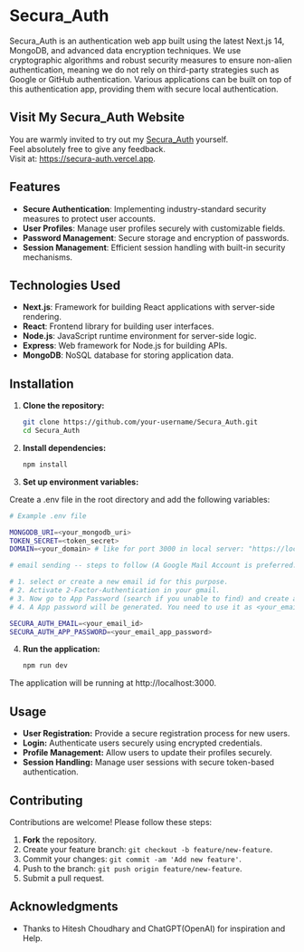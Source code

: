 # Secura_Auth

Secura_Auth is an authentication web app built using the latest Next.js 14, MongoDB, and advanced data encryption techniques. We use cryptographic algorithms and robust security measures to ensure non-alien authentication, meaning we do not rely on third-party strategies such as Google or GitHub authentication. Various applications can be built on top of this authentication app, providing them with secure local authentication.

## Visit My Secura_Auth Website

You are warmly invited to try out my [Secura_Auth](https://secura-auth.vercel.app) yourself.  
Feel absolutely free to give any feedback.  
Visit at: https://secura-auth.vercel.app.

## Features

- **Secure Authentication**: Implementing industry-standard security measures to protect user accounts.
- **User Profiles**: Manage user profiles securely with customizable fields.
- **Password Management**: Secure storage and encryption of passwords.
- **Session Management**: Efficient session handling with built-in security mechanisms.

## Technologies Used

- **Next.js**: Framework for building React applications with server-side rendering.
- **React**: Frontend library for building user interfaces.
- **Node.js**: JavaScript runtime environment for server-side logic.
- **Express**: Web framework for Node.js for building APIs.
- **MongoDB**: NoSQL database for storing application data.

## Installation

1. **Clone the repository:**

   ```bash
   git clone https://github.com/your-username/Secura_Auth.git
   cd Secura_Auth

2. **Install dependencies:**

   ```bash
   npm install

3. **Set up environment variables:**

Create a .env file in the root directory and add the following variables:

   ```bash
   # Example .env file

MONGODB_URI=<your_mongodb_uri>
TOKEN_SECRET=<token_secret>
DOMAIN=<your_domain> # like for port 3000 in local server: "https://localhost:3000"

# email sending -- steps to follow (A Google Mail Account is preferred.)

# 1. select or create a new email id for this purpose. 
# 2. Activate 2-Factor-Authentication in your gmail.
# 3. Now go to App Password (search if you unable to find) and create a new App.
# 4. A App password will be generated. You need to use it as <your_email_app_password>, not your account password.

SECURA_AUTH_EMAIL=<your_email_id>
SECURA_AUTH_APP_PASSWORD=<your_email_app_password>
```

4. **Run the application:**

   ```bash
   npm run dev
   ```

The application will be running at http://localhost:3000.

## Usage

- **User Registration:** Provide a secure registration process for new users.
- **Login:** Authenticate users securely using encrypted credentials.
- **Profile Management:** Allow users to update their profiles securely.
- **Session Handling:** Manage user sessions with secure token-based authentication.

## Contributing

Contributions are welcome! Please follow these steps:

1. **Fork** the repository.
2. Create your feature branch: `git checkout -b feature/new-feature`.
3. Commit your changes: `git commit -am 'Add new feature'`.
4. Push to the branch: `git push origin feature/new-feature`.
5. Submit a pull request.

## Acknowledgments

- Thanks to Hitesh Choudhary and ChatGPT(OpenAI) for inspiration and Help.